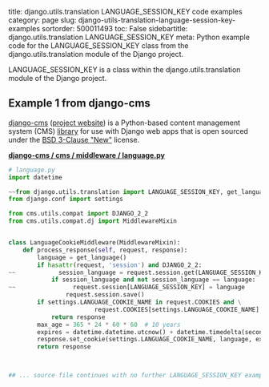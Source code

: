title: django.utils.translation LANGUAGE_SESSION_KEY code examples
category: page
slug: django-utils-translation-language-session-key-examples
sortorder: 500011493
toc: False
sidebartitle: django.utils.translation LANGUAGE_SESSION_KEY
meta: Python example code for the LANGUAGE_SESSION_KEY class from the django.utils.translation module of the Django project.


LANGUAGE_SESSION_KEY is a class within the django.utils.translation module of the Django project.


## Example 1 from django-cms
[django-cms](https://github.com/divio/django-cms)
([project website](https://www.django-cms.org/en/)) is a Python-based
content management system (CMS) [library](https://pypi.org/project/django-cms/)
for use with Django web apps that is open sourced under the
[BSD 3-Clause "New"](https://github.com/divio/django-cms/blob/develop/LICENSE)
license.

[**django-cms / cms / middleware / language.py**](https://github.com/divio/django-cms/blob/develop/cms/middleware/language.py)

```python
# language.py
import datetime

~~from django.utils.translation import LANGUAGE_SESSION_KEY, get_language
from django.conf import settings

from cms.utils.compat import DJANGO_2_2
from cms.utils.compat.dj import MiddlewareMixin


class LanguageCookieMiddleware(MiddlewareMixin):
    def process_response(self, request, response):
        language = get_language()
        if hasattr(request, 'session') and DJANGO_2_2:
~~            session_language = request.session.get(LANGUAGE_SESSION_KEY, None)
            if session_language and not session_language == language:
~~                request.session[LANGUAGE_SESSION_KEY] = language
                request.session.save()
        if settings.LANGUAGE_COOKIE_NAME in request.COOKIES and \
                        request.COOKIES[settings.LANGUAGE_COOKIE_NAME] == language:
            return response
        max_age = 365 * 24 * 60 * 60  # 10 years
        expires = datetime.datetime.utcnow() + datetime.timedelta(seconds=max_age)
        response.set_cookie(settings.LANGUAGE_COOKIE_NAME, language, expires=expires)
        return response



## ... source file continues with no further LANGUAGE_SESSION_KEY examples...

```


